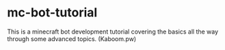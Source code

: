 # mc-bot-tutorial
This is a minecraft bot development tutorial covering the basics all the way through some advanced topics. (Kaboom.pw)
